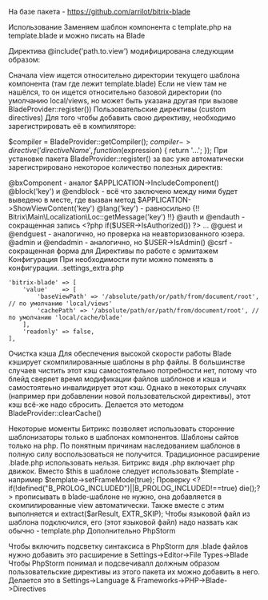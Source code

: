На базе пакета - https://github.com/arrilot/bitrix-blade

Использование
Заменяем шаблон компонента с template.php на template.blade и можно писать на Blade

Директива @include('path.to.view') модифицирована следующим образом:

Сначала view ищется относительно директории текущего шаблона компонента (там где лежит template.blade)
Если не view там не нашёлся, то он ищется относительно базовой директории (по умолчанию local/views, но может быть указана другая при вызове BladeProvider::register())
Пользовательские директивы (custom directives)
Для того чтобы добавить свою директиву, необходимо зарегистрировать её в компиляторе:

$compiler = BladeProvider::getCompiler();
$compiler->directive('directiveName', function ($expression) {
    return '...';
});
При установке пакета BladeProvider::register() за вас уже автоматически зарегистрировано некоторое количество полезных директив:

@bxComponent - аналог $APPLICATION->IncludeComponent()
@block('key') и @endblock - всё что заключено между ними будет выведено в месте, где вызван метод $APPLICATION->ShowViewContent('key')
@lang('key') - равносильно {!! Bitrix\Main\Localization\Loc::getMessage('key') !!}
@auth и @endauth - сокращенная запись <?php if($USER->IsAuthorized()) ?> ... <?php endif ?>
@guest и @endguest - аналогично, но проверка на неавторизованного юзера.
@admin и @endadmin - аналогично, но $USER->IsAdmin()
@csrf - сокращенная форма для <input type="hidden" name="sessid" value="{!! bitrix_sessid() !!}" />
Директивы по работе с эрмитажем
Конфигурация
При необходимости пути можно поменять в конфигурации. .settings_extra.php

    'bitrix-blade' => [
        'value'    => [
            'baseViewPath' => '/absolute/path/or/path/from/document/root', // по умолчанию 'local/views'
            'cachePath' => '/absolute/path/or/path/from/document/root', // по умолчанию 'local/cache/blade'
        ],
        'readonly' => false,
    ],
Очистка кэша
Для обеспечения высокой скорости работы Blade кэширует скомпилированные шаблоны в php файлы. В большинстве случаев чистить этот кэш самостоятельно потребности нет, потому что блейд сверяет время модификации файлов шаблонов и кэша и самостоятеьно инвалидирует этот кэш. Однако в некоторых случаях (например при добавлении новой пользовательской директивы), этот кэш всё-же надо сбросить. Делается это методом BladeProvider::clearCache()

Некоторые моменты
Битрикс позволяет использовать сторонние шаблонизаторы только в шаблонах компонентов. Шаблоны сайтов только на php.
По понятным причинам наследованием шаблонов в полную силу воспользоваться не получится.
Традиционное расширение .blade.php использовать нельзя. Битрикс видя .php включает php движок.
Вместо $this в шаблоне следует использовать $template - например $template->setFrameMode(true);
Проверку <?if(!defined("B_PROLOG_INCLUDED")||B_PROLOG_INCLUDED!==true) die();?> прописывать в blade-шаблоне не нужно, она добавляется в скомпилированные view автоматически. Также вместе с этим выполняется и extract($arResult, EXTR_SKIP);
Чтобы языковой файл из шаблона подключился, его (этот языковой файл) надо назвать как обычно - template.php
Дополнительно
PhpStorm

Чтобы включить подсветку синтаксиса в PhpStorm для .blade файлов нужно добавить это расширение в Settings->Editor->File Types->Blade
Чтобы PhpStorm понимал и подсвечивалл должным образом пользовательские директивы из этого пакета их можно добавить в него. Делается это в Settings->Language & Frameworks->PHP->Blade->Directives
